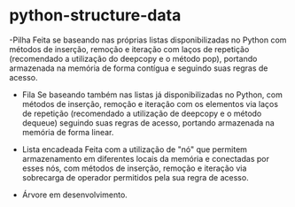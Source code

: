 # python-structure-data

-Pilha
Feita se baseando nas próprias listas disponibilizadas no Python com métodos de inserção, remoção e iteração com laços de repetição 
(recomendado a utilização do deepcopy e o método pop), portando armazenada na memória de forma contígua e seguindo suas regras de acesso.

- Fila
Se baseando também nas listas já disponibilizadas no Python, com métodos de inserção, remoção e iteração com os elementos via laços de
repetição (recomendado a utilização de deepcopy e o método dequeue) seguindo suas regras de acesso, portando armazenada na memória de forma linear.

- Lista encadeada
Feita com a utilização de "nó" que permitem armazenamento em diferentes locais da memória e conectadas por esses nós, com métodos
de inserção, remoção e iteração via sobrecarga de operador permitidos pela sua regra de acesso.

- Árvore
em desenvolvimento.
